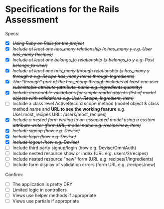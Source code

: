 # Specifications for the Rails Assessment

Specs:
- [X] ~~*Using Ruby on Rails for the project*~~
- [X] ~~*Include at least one has_many relationship (x has_many y e.g. User has_many Recipes)*~~
- [X] ~~*Include at least one belongs_to relationship (x belongs_to y e.g. Post belongs_to User)*~~
- [X] ~~*Include at least one has_many through relationship (x has_many y through z e.g. Recipe has_many Items through Ingredients)*~~
- [X] ~~*The "through" part of the has_many through includes at least one user submittable attribute (attribute_name e.g. ingredients.quantity)*~~
- [X] ~~*Include reasonable validations for simple model objects (list of model objects with validations e.g. User, Recipe, Ingredient, Item)*~~
- [ ] Include a class level ActiveRecord scope method (model object & class method name and **URL to see the working feature** e.g. User.most_recipes URL: /users/most_recipes)
- [X] ~~*Include a nested form writing to an associated model using a custom attribute writer (form URL, model name e.g. /recipe/new, Item)*~~
- [X] ~~*Include signup (how e.g. Devise)*~~
- [X] ~~*Include login (how e.g. Devise)*~~
- [X] ~~*Include logout (how e.g. Devise)*~~
- [ ] Include third party signup/login (how e.g. Devise/OmniAuth)
- [ ] Include nested resource show or index (URL e.g. users/2/recipes)
- [ ] Include nested resource "new" form (URL e.g. recipes/1/ingredients)
- [ ] Include form display of validation errors (form URL e.g. /recipes/new)

Confirm:
- [ ] The application is pretty DRY
- [ ] Limited logic in controllers
- [ ] Views use helper methods if appropriate
- [ ] Views use partials if appropriate
